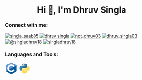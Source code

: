 <h1 align="center">Hi 👋, I'm Dhruv Singla</h1>
<h3 align="left">Connect with me:</h3>
<p align="left">
<a href="https://twitter.com/singla_saab05" target="blank"><img align="center" src="https://raw.githubusercontent.com/rahuldkjain/github-profile-readme-generator/master/src/images/icons/Social/twitter.svg" alt="singla_saab05" height="30" width="40" /></a>
<a href="https://linkedin.com/in/dhruv singla" target="blank"><img align="center" src="https://raw.githubusercontent.com/rahuldkjain/github-profile-readme-generator/master/src/images/icons/Social/linked-in-alt.svg" alt="dhruv singla" height="30" width="40" /></a>
<a href="https://instagram.com/not_dhruv03" target="blank"><img align="center" src="https://raw.githubusercontent.com/rahuldkjain/github-profile-readme-generator/master/src/images/icons/Social/instagram.svg" alt="not_dhruv03" height="30" width="40" /></a>
<a href="https://www.codechef.com/users/dhruv_singla03" target="blank"><img align="center" src="https://cdn.jsdelivr.net/npm/simple-icons@3.1.0/icons/codechef.svg" alt="dhruv_singla03" height="30" width="40" /></a>
<a href="https://www.hackerrank.com/@singladhruv18" target="blank"><img align="center" src="https://raw.githubusercontent.com/rahuldkjain/github-profile-readme-generator/master/src/images/icons/Social/hackerrank.svg" alt="@singladhruv18" height="30" width="40" /></a>
<a href="https://www.leetcode.com/singladhruv18" target="blank"><img align="center" src="https://raw.githubusercontent.com/rahuldkjain/github-profile-readme-generator/master/src/images/icons/Social/leet-code.svg" alt="singladhruv18" height="30" width="40" /></a>
</p>

<h3 align="left">Languages and Tools:</h3>
<p align="left"> <a href="https://www.cprogramming.com/" target="_blank" rel="noreferrer"> <img src="https://raw.githubusercontent.com/devicons/devicon/master/icons/c/c-original.svg" alt="c" width="40" height="40"/> </a> <a href="https://www.python.org" target="_blank" rel="noreferrer"> <img src="https://raw.githubusercontent.com/devicons/devicon/master/icons/python/python-original.svg" alt="python" width="40" height="40"/> </a> </p>
